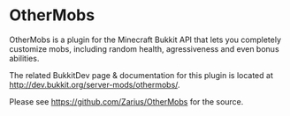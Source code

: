 OtherMobs
==========

OtherMobs is a plugin for the Minecraft Bukkit API that lets you completely
customize mobs, including random health, agressiveness and even bonus abilities.

The related BukkitDev page & documentation for this plugin is located at
<http://dev.bukkit.org/server-mods/othermobs/>.

Please see <https://github.com/Zarius/OtherMobs> for the source.
